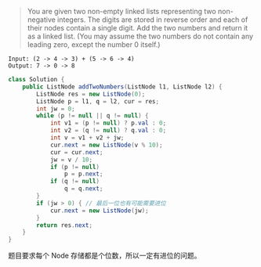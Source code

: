 > You are given two non-empty linked lists representing two non-negative integers. The digits are stored in reverse order and each of their nodes contain a single digit. Add the two numbers and return it as a linked list. (You may assume the two numbers do not contain any leading zero, except the number 0 itself.)

    Input: (2 -> 4 -> 3) + (5 -> 6 -> 4)
    Output: 7 -> 0 -> 8
   
```Java
class Solution {
	public ListNode addTwoNumbers(ListNode l1, ListNode l2) {
		ListNode res = new ListNode(0);
		ListNode p = l1, q = l2, cur = res;
		int jw = 0;
		while (p != null || q != null) {
			int v1 = (p != null) ? p.val : 0;
			int v2 = (q != null) ? q.val : 0;
			int v = v1 + v2 + jw;
			cur.next = new ListNode(v % 10);
			cur = cur.next;
			jw = v / 10;
			if (p != null)
				p = p.next;
			if (q != null)
				q = q.next;
		}
		if (jw > 0) { // 最后一位也有可能需要进位
			cur.next = new ListNode(jw);
		}
		return res.next;
	}
}
```

题目要求每个 Node 存储都是个位数，所以一定有进位的问题。

